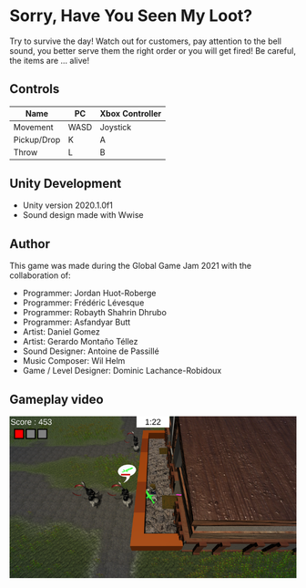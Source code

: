 # Sorry, Have You Seen My Loot?

Try to survive the day! Watch out for customers, pay attention to the bell sound, you better serve them the right order or you will get fired! Be careful, the items are ... alive!

## Controls

| Name | PC | Xbox Controller |
| ----- | ----- | ----- |
| Movement | WASD | Joystick |
| Pickup/Drop | K | A |
| Throw | L | B |

## Unity Development

- Unity version 2020.1.0f1
- Sound design made with Wwise

## Author

This game was made during the Global Game Jam 2021 with the collaboration of:

- Programmer: Jordan Huot-Roberge
- Programmer: Frédéric Lévesque
- Programmer: Robayth Shahrin Dhrubo
- Programmer: Asfandyar Butt
- Artist: Daniel Gomez
- Artist: Gerardo Montaño Téllez
- Sound Designer: Antoine de Passillé
- Music Composer: Wil Helm
- Game / Level Designer: Dominic Lachance-Robidoux

## Gameplay video

[![Alt text](img/tf9DZ1.png)](https://youtu.be/lAdcyILuVP4)
